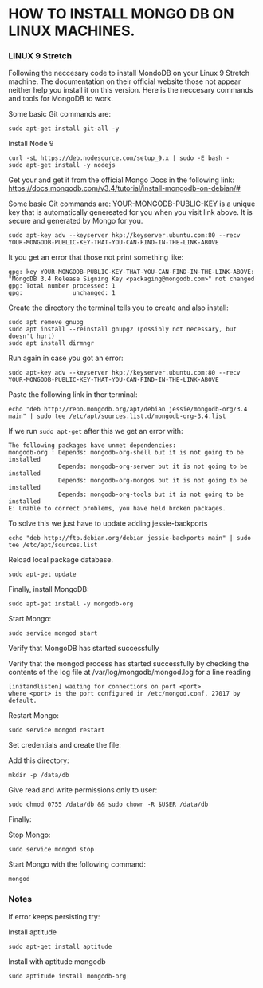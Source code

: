 # HOW TO INSTALL MONGO DB ON LINUX MACHINES.
### LINUX 9 Stretch


Following the neccesary code to install MondoDB on your Linux 9 Stretch machine. The documentation on their official website those not appear neither help you install it on this version. Here is the neccesary commands and tools for MongoDB to work.


Some basic Git commands are:
```
sudo apt-get install git-all -y
```
Install Node 9
```
curl -sL https://deb.nodesource.com/setup_9.x | sudo -E bash -
sudo apt-get install -y nodejs
```

Get your and get it from the official Mongo Docs in the following link:
https://docs.mongodb.com/v3.4/tutorial/install-mongodb-on-debian/#

Some basic Git commands are:
YOUR-MONGODB-PUBLIC-KEY is a unique key that is automatically genereated for you when you visit link above. It is secure and generated by Mongo for you.

```
sudo apt-key adv --keyserver hkp://keyserver.ubuntu.com:80 --recv YOUR-MONGODB-PUBLIC-KEY-THAT-YOU-CAN-FIND-IN-THE-LINK-ABOVE
```

It you get an error that those not print something like:
```
gpg: key YOUR-MONGODB-PUBLIC-KEY-THAT-YOU-CAN-FIND-IN-THE-LINK-ABOVE: "MongoDB 3.4 Release Signing Key <packaging@mongodb.com>" not changed
gpg: Total number processed: 1
gpg:              unchanged: 1
```

Create the directory the terminal tells you to create and also install:

```
sudo apt remove gnupg
sudo apt install --reinstall gnupg2 (possibly not necessary, but doesn't hurt)
sudo apt install dirmngr
```

Run again in case you got an error:
```
sudo apt-key adv --keyserver hkp://keyserver.ubuntu.com:80 --recv YOUR-MONGODB-PUBLIC-KEY-THAT-YOU-CAN-FIND-IN-THE-LINK-ABOVE
```

Paste the following link in ther terminal:
```
echo "deb http://repo.mongodb.org/apt/debian jessie/mongodb-org/3.4 main" | sudo tee /etc/apt/sources.list.d/mongodb-org-3.4.list
```

 If we run `sudo apt-get` after this we get an error with:

 ```
 The following packages have unmet dependencies:
 mongodb-org : Depends: mongodb-org-shell but it is not going to be installed
               Depends: mongodb-org-server but it is not going to be installed
               Depends: mongodb-org-mongos but it is not going to be installed
               Depends: mongodb-org-tools but it is not going to be installed
E: Unable to correct problems, you have held broken packages.
```

To solve this we just have to update adding jessie-backports
```
echo "deb http://ftp.debian.org/debian jessie-backports main" | sudo tee /etc/apt/sources.list
```

Reload local package database.
```
sudo apt-get update
```

Finally, install MongoDB:
```
sudo apt-get install -y mongodb-org
```

Start Mongo:
```
sudo service mongod start
```

Verify that MongoDB has started successfully

Verify that the mongod process has started successfully by checking the contents of the log file at /var/log/mongodb/mongod.log for a line reading
```
[initandlisten] waiting for connections on port <port>
where <port> is the port configured in /etc/mongod.conf, 27017 by default.
```

Restart Mongo:
```
sudo service mongod restart
```

Set credentials and create the file:

Add this directory:
```
mkdir -p /data/db
```
Give read and write permissions only to user:
```
sudo chmod 0755 /data/db && sudo chown -R $USER /data/db
```

Finally:

Stop Mongo:
```
sudo service mongod stop
```

Start Mongo with the following command:
```
mongod
```



### Notes


If error keeps persisting try:

Install aptitude
```
sudo apt-get install aptitude
```

Install with aptitude mongodb
```
sudo aptitude install mongodb-org
```
